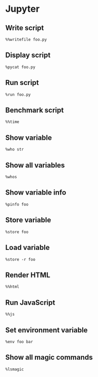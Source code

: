 # Jupyter

## Write script

`%%writefile foo.py`

## Display script

`%pycat foo.py`

## Run script

`%run foo.py`

## Benchmark script

`%%time`

## Show variable

`%who str`

## Show all variables

`%whos`

## Show variable info

`%pinfo foo`

## Store variable

`%store foo`

## Load variable

`%store -r foo`

## Render HTML

`%%html`

## Run JavaScript

`%%js`

## Set environment variable

`%env foo bar`

## Show all magic commands

`%lsmagic`
